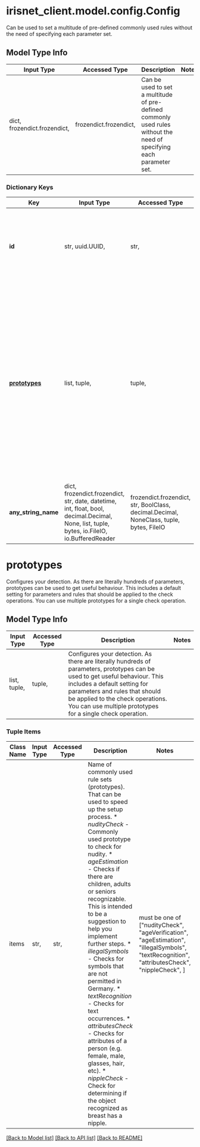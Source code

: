 # irisnet_client.model.config.Config

Can be used to set a multitude of pre-defined commonly used rules without the need of specifying each parameter set.

## Model Type Info
Input Type | Accessed Type | Description | Notes
------------ | ------------- | ------------- | -------------
dict, frozendict.frozendict,  | frozendict.frozendict,  | Can be used to set a multitude of pre-defined commonly used rules without the need of specifying each parameter set. | 

### Dictionary Keys
Key | Input Type | Accessed Type | Description | Notes
------------ | ------------- | ------------- | ------------- | -------------
**id** | str, uuid.UUID,  | str,  | The unique identifier for the AI configuration. Use this for any check operation to tell the AI how to behave. | [optional] value must be a uuid
**[prototypes](#prototypes)** | list, tuple,  | tuple,  | Configures your detection. As there are literally hundreds of parameters, prototypes can be used to get useful behaviour. This includes a default setting for parameters and rules that should be applied to the check operations. You can use multiple prototypes for a single check operation. | [optional] 
**any_string_name** | dict, frozendict.frozendict, str, date, datetime, int, float, bool, decimal.Decimal, None, list, tuple, bytes, io.FileIO, io.BufferedReader | frozendict.frozendict, str, BoolClass, decimal.Decimal, NoneClass, tuple, bytes, FileIO | any string name can be used but the value must be the correct type | [optional]

# prototypes

Configures your detection. As there are literally hundreds of parameters, prototypes can be used to get useful behaviour. This includes a default setting for parameters and rules that should be applied to the check operations. You can use multiple prototypes for a single check operation.

## Model Type Info
Input Type | Accessed Type | Description | Notes
------------ | ------------- | ------------- | -------------
list, tuple,  | tuple,  | Configures your detection. As there are literally hundreds of parameters, prototypes can be used to get useful behaviour. This includes a default setting for parameters and rules that should be applied to the check operations. You can use multiple prototypes for a single check operation. | 

### Tuple Items
Class Name | Input Type | Accessed Type | Description | Notes
------------- | ------------- | ------------- | ------------- | -------------
items | str,  | str,  | Name of commonly used rule sets (prototypes). That can be used to speed up the setup process. * _nudityCheck_ - Commonly used prototype to check for nudity. * _ageEstimation_ - Checks if there are children, adults or seniors recognizable. This is intended to be a suggestion to help you implement further steps. * _illegalSymbols_ - Checks for symbols that are not permitted in Germany. * _textRecognition_ - Checks for text occurrences. * _attributesCheck_ - Checks for attributes of a person (e.g. female, male, glasses, hair, etc). * _nippleCheck_ - Check for determining if the object recognized as breast has a nipple.  | must be one of ["nudityCheck", "ageVerification", "ageEstimation", "illegalSymbols", "textRecognition", "attributesCheck", "nippleCheck", ] 

[[Back to Model list]](../../README.md#documentation-for-models) [[Back to API list]](../../README.md#documentation-for-api-endpoints) [[Back to README]](../../README.md)

